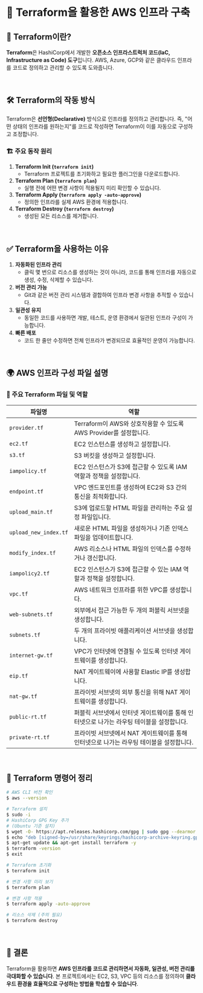 # 🚀 Terraform을 활용한 AWS 인프라 구축

## 📌 Terraform이란?
**Terraform**은 HashiCorp에서 개발한 **오픈소스 인프라스트럭처 코드(IaC, Infrastructure as Code) 도구**입니다.
AWS, Azure, GCP와 같은 클라우드 인프라를 코드로 정의하고 관리할 수 있도록 도와줍니다.

<br>

## 🛠 Terraform의 작동 방식
Terraform은 **선언형(Declarative)** 방식으로 인프라를 정의하고 관리합니다.
즉, "어떤 상태의 인프라를 원하는지"를 코드로 작성하면 Terraform이 이를 자동으로 구성하고 조정합니다.

### 🏗️ 주요 동작 원리
1. **Terraform Init (`terraform init`)**
   - Terraform 프로젝트를 초기화하고 필요한 플러그인을 다운로드합니다.
2. **Terraform Plan (`terraform plan`)**
   - 실행 전에 어떤 변경 사항이 적용될지 미리 확인할 수 있습니다.
3. **Terraform Apply (`terraform apply -auto-approve`)**
   - 정의한 인프라를 실제 AWS 환경에 적용합니다.
4. **Terraform Destroy (`terraform destroy`)**
   - 생성된 모든 리소스를 제거합니다.

<br>

## ✅ Terraform을 사용하는 이유
1. **자동화된 인프라 관리**
   - 클릭 몇 번으로 리소스를 생성하는 것이 아니라, 코드를 통해 인프라를 자동으로 생성, 수정, 삭제할 수 있습니다.
2. **버전 관리 가능**
   - Git과 같은 버전 관리 시스템과 결합하여 인프라 변경 사항을 추적할 수 있습니다.
3. **일관성 유지**
   - 동일한 코드를 사용하면 개발, 테스트, 운영 환경에서 일관된 인프라 구성이 가능합니다.
4. **빠른 배포**
   - 코드 한 줄만 수정하면 전체 인프라가 변경되므로 효율적인 운영이 가능합니다.

<br>

## 🌍 AWS 인프라 구성 파일 설명
### 📁 주요 Terraform 파일 및 역할

| 파일명 | 역할 |
|--------|------------------------------------------------------------------|
| `provider.tf` | Terraform이 AWS와 상호작용할 수 있도록 AWS Provider를 설정합니다. |
| `ec2.tf` | EC2 인스턴스를 생성하고 설정합니다. |
| `s3.tf` | S3 버킷을 생성하고 설정합니다. |
| `iampolicy.tf` | EC2 인스턴스가 S3에 접근할 수 있도록 IAM 역할과 정책을 설정합니다. |
| `endpoint.tf` | VPC 엔드포인트를 생성하여 EC2와 S3 간의 통신을 최적화합니다. |
| `upload_main.tf` | S3에 업로드할 HTML 파일을 관리하는 주요 설정 파일입니다. |
| `upload_new_index.tf` | 새로운 HTML 파일을 생성하거나 기존 인덱스 파일을 업데이트합니다. |
| `modify_index.tf` | AWS 리소스나 HTML 파일의 인덱스를 수정하거나 갱신합니다. |
| `iampolicy2.tf` | EC2 인스턴스가 S3에 접근할 수 있는 IAM 역할과 정책을 설정합니다. |
| `vpc.tf` | AWS 네트워크 인프라를 위한 VPC를 생성합니다. |
| `web-subnets.tf` | 외부에서 접근 가능한 두 개의 퍼블릭 서브넷을 생성합니다. |
| `subnets.tf` | 두 개의 프라이빗 애플리케이션 서브넷을 생성합니다. |
| `internet-gw.tf` | VPC가 인터넷에 연결될 수 있도록 인터넷 게이트웨이를 생성합니다. |
| `eip.tf` | NAT 게이트웨이에 사용할 Elastic IP를 생성합니다. |
| `nat-gw.tf` | 프라이빗 서브넷의 외부 통신을 위해 NAT 게이트웨이를 생성합니다. |
| `public-rt.tf` | 퍼블릭 서브넷에서 인터넷 게이트웨이를 통해 인터넷으로 나가는 라우팅 테이블을 설정합니다. |
| `private-rt.tf` | 프라이빗 서브넷에서 NAT 게이트웨이를 통해 인터넷으로 나가는 라우팅 테이블을 설정합니다. |

<br>

## 📌 Terraform 명령어 정리
```sh
# AWS CLI 버전 확인
$ aws --version

# Terraform 설치
$ sudo -i
# HashiCorp GPG Key 추가
# (Ubuntu 기준 설치)
$ wget -O- https://apt.releases.hashicorp.com/gpg | sudo gpg --dearmor -o /usr/share/keyrings/hashicorp-archive-keyring.gpg
$ echo "deb [signed-by=/usr/share/keyrings/hashicorp-archive-keyring.gpg] https://apt.releases.hashicorp.com $(lsb_release -cs) main" | sudo tee /etc/apt/sources.list.d/hashicorp.list
$ apt-get update && apt-get install terraform -y
$ terraform -version
$ exit

# Terraform 초기화
$ terraform init

# 변경 사항 미리 보기
$ terraform plan

# 변경 사항 적용
$ terraform apply -auto-approve

# 리소스 삭제 (주의 필요)
$ terraform destroy
```

<br>

## 📢 결론
Terraform을 활용하면 **AWS 인프라를 코드로 관리하면서 자동화, 일관성, 버전 관리를 극대화할 수 있습니다**.
본 프로젝트에서는 EC2, S3, VPC 등의 리소스를 정의하여 **클라우드 환경을 효율적으로 구성하는 방법을 학습할 수 있습니다**.
